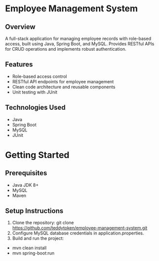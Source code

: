 # Employee Management System
## Overview
A full-stack application for managing employee records with role-based access, built using Java, Spring Boot, and MySQL. Provides RESTful APIs for CRUD operations and implements robust authentication.

## Features
 * Role-based access control
 * RESTful API endpoints for employee management
 * Clean code architecture and reusable components
 * Unit testing with JUnit

## Technologies Used
 * Java
 * Spring Boot
 * MySQL
 * JUnit

# Getting Started
## Prerequisites
 * Java JDK 8+
 * MySQL
 * Maven

## Setup Instructions
1. Clone the repository: git clone https://github.com/teddytoken/employee-management-system.git
2. Configure MySQL database credentials in application.properties.
3. Build and run the project:
  * mvn clean install
  * mvn spring-boot:run
